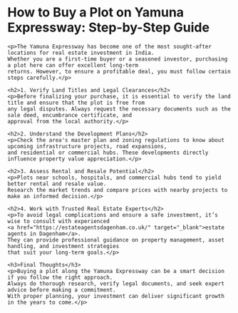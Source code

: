  <h1>How to Buy a Plot on Yamuna Expressway: Step-by-Step Guide</h1>

    <p>The Yamuna Expressway has become one of the most sought-after locations for real estate investment in India. 
    Whether you are a first-time buyer or a seasoned investor, purchasing a plot here can offer excellent long-term 
    returns. However, to ensure a profitable deal, you must follow certain steps carefully.</p>

    <h2>1. Verify Land Titles and Legal Clearances</h2>
    <p>Before finalizing your purchase, it is essential to verify the land title and ensure that the plot is free from 
    any legal disputes. Always request the necessary documents such as the sale deed, encumbrance certificate, and 
    approval from the local authority.</p>

    <h2>2. Understand the Development Plans</h2>
    <p>Check the area's master plan and zoning regulations to know about upcoming infrastructure projects, road expansions, 
    and residential or commercial hubs. These developments directly influence property value appreciation.</p>

    <h2>3. Assess Rental and Resale Potential</h2>
    <p>Plots near schools, hospitals, and commercial hubs tend to yield better rental and resale value. 
    Research the market trends and compare prices with nearby projects to make an informed decision.</p>

    <h2>4. Work with Trusted Real Estate Experts</h2>
    <p>To avoid legal complications and ensure a safe investment, it’s wise to consult with experienced 
    <a href="https://estateagentsdagenham.co.uk/" target="_blank">estate agents in Dagenham</a>. 
    They can provide professional guidance on property management, asset handling, and investment strategies 
    that suit your long-term goals.</p>

    <h3>Final Thoughts</h3>
    <p>Buying a plot along the Yamuna Expressway can be a smart decision if you follow the right approach. 
    Always do thorough research, verify legal documents, and seek expert advice before making a commitment. 
    With proper planning, your investment can deliver significant growth in the years to come.</p>
